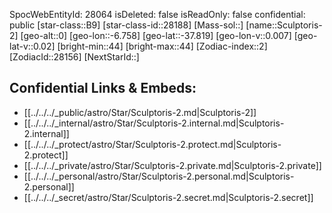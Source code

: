 ﻿---
location: [-37.819,6.758,0]
type: Star
tags:
- astro/Star

---
SpocWebEntityId: 28064
isDeleted: false
isReadOnly: false
confidential: public
[star-class::B9]
[star-class-id::28188]
[Mass-sol::]
[name::Sculptoris-2]
[geo-alt::0]
[geo-lon::-6.758]
[geo-lat::-37.819]
[geo-lon-v::0.007]
[geo-lat-v::0.02]
[bright-min::44]
[bright-max::44]
[Zodiac-index::2]
[ZodiacId::28156]
[NextStarId::]



## Confidential Links & Embeds: 
- [[../../../_public/astro/Star/Sculptoris-2.md|Sculptoris-2]] 
- [[../../../_internal/astro/Star/Sculptoris-2.internal.md|Sculptoris-2.internal]] 
- [[../../../_protect/astro/Star/Sculptoris-2.protect.md|Sculptoris-2.protect]] 
- [[../../../_private/astro/Star/Sculptoris-2.private.md|Sculptoris-2.private]] 
- [[../../../_personal/astro/Star/Sculptoris-2.personal.md|Sculptoris-2.personal]] 
- [[../../../_secret/astro/Star/Sculptoris-2.secret.md|Sculptoris-2.secret]] 
